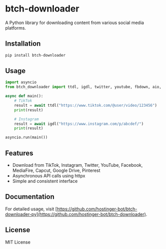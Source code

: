 # btch-downloader

A Python library for downloading content from various social media platforms.

## Installation

```bash
pip install btch-downloader
```

## Usage

```python
import asyncio
from btch_downloader import ttdl, igdl, twitter, youtube, fbdown, aio, mediafire, capcut, gdrive, pinterest

async def main():
    # TikTok
    result = await ttdl("https://www.tiktok.com/@user/video/123456")
    print(result)

    # Instagram
    result = await igdl("https://www.instagram.com/p/abcdef/")
    print(result)

asyncio.run(main())
```

## Features
- Download from TikTok, Instagram, Twitter, YouTube, Facebook, MediaFire, Capcut, Google Drive, Pinterest
- Asynchronous API calls using httpx
- Simple and consistent interface

## Documentation
For detailed usage, visit [https://github.com/hostinger-bot/btch-downloader-py](https://github.com/hostinger-bot/btch-downloader).

## License
MIT License